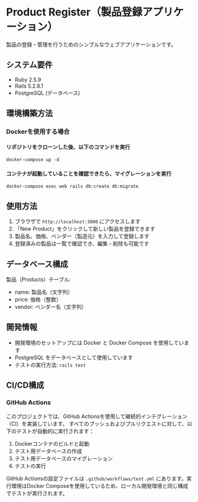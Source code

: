 # Product Register（製品登録アプリケーション）

製品の登録・管理を行うためのシンプルなウェブアプリケーションです。

## システム要件

* Ruby 2.5.9
* Rails 5.2.8.1
* PostgreSQL (データベース)

## 環境構築方法

### Dockerを使用する場合

#### リポジトリをクローンした後、以下のコマンドを実行
```
docker-compose up -d
```

#### コンテナが起動していることを確認できたら、マイグレーションを実行
```
docker-compose exec web rails db:create db:migrate
```


## 使用方法

1. ブラウザで `http://localhost:3000` にアクセスします
2. 「New Product」をクリックして新しい製品を登録できます
3. 製品名、価格、ベンダー（製造元）を入力して登録します
4. 登録済みの製品は一覧で確認でき、編集・削除も可能です

## データベース構成

製品（Products）テーブル:
* name: 製品名（文字列）
* price: 価格（整数）
* vendor: ベンダー名（文字列）

## 開発情報

* 開発環境のセットアップには Docker と Docker Compose を使用しています
* PostgreSQL をデータベースとして使用しています
* テストの実行方法: `rails test`

## CI/CD構成

### GitHub Actions

このプロジェクトでは、GitHub Actionsを使用して継続的インテグレーション（CI）を実装しています。
すべてのプッシュおよびプルリクエストに対して、以下のテストが自動的に実行されます：

1. Dockerコンテナのビルドと起動
2. テスト用データベースの作成
3. テスト用データベースのマイグレーション
4. テストの実行

GitHub Actionsの設定ファイルは `.github/workflows/test.yml` にあります。実行環境はDocker Composeを使用しているため、ローカル開発環境と同じ構成でテストが実行されます。
